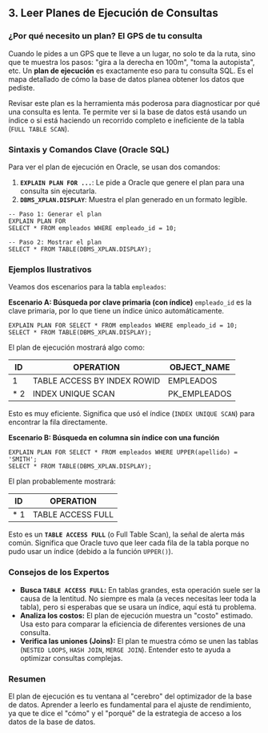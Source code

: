 
## 3. Leer Planes de Ejecución de Consultas

### ¿Por qué necesito un plan? El GPS de tu consulta

Cuando le pides a un GPS que te lleve a un lugar, no solo te da la ruta, sino que te muestra los pasos: "gira a la derecha en 100m", "toma la autopista", etc. Un **plan de ejecución** es exactamente eso para tu consulta SQL. Es el mapa detallado de cómo la base de datos planea obtener los datos que pediste.

Revisar este plan es la herramienta más poderosa para diagnosticar por qué una consulta es lenta. Te permite ver si la base de datos está usando un índice o si está haciendo un recorrido completo e ineficiente de la tabla (`FULL TABLE SCAN`).

### Sintaxis y Comandos Clave (Oracle SQL)

Para ver el plan de ejecución en Oracle, se usan dos comandos:

1.  **`EXPLAIN PLAN FOR ...`**: Le pide a Oracle que genere el plan para una consulta sin ejecutarla.
2.  **`DBMS_XPLAN.DISPLAY`**: Muestra el plan generado en un formato legible.
```oracle
-- Paso 1: Generar el plan
EXPLAIN PLAN FOR
SELECT * FROM empleados WHERE empleado_id = 10;

-- Paso 2: Mostrar el plan
SELECT * FROM TABLE(DBMS_XPLAN.DISPLAY);
```

### Ejemplos Ilustrativos

Veamos dos escenarios para la tabla `empleados`:

**Escenario A: Búsqueda por clave primaria (con índice)**
`empleado_id` es la clave primaria, por lo que tiene un índice único automáticamente.
```oracle
EXPLAIN PLAN FOR SELECT * FROM empleados WHERE empleado_id = 10;
SELECT * FROM TABLE(DBMS_XPLAN.DISPLAY);

```
El plan de ejecución mostrará algo como:

|ID   |OPERATION                     |OBJECT_NAME  |
|-----|------------------------------|-------------|
|   1 |  TABLE ACCESS BY INDEX ROWID | EMPLEADOS   |
|*  2 |   INDEX UNIQUE SCAN          | PK_EMPLEADOS|

Esto es muy eficiente. Significa que usó el índice (`INDEX UNIQUE SCAN`) para encontrar la fila directamente.

**Escenario B: Búsqueda en columna sin índice con una función**
```oracle
EXPLAIN PLAN FOR SELECT * FROM empleados WHERE UPPER(apellido) = 'SMITH';
SELECT * FROM TABLE(DBMS_XPLAN.DISPLAY);
```

El plan probablemente mostrará:

|ID   |OPERATION                       |
|-----|--------------------------------|
|*  1 |  TABLE ACCESS FULL | EMPLEADOS |
Esto es un **`TABLE ACCESS FULL`** (o Full Table Scan), la señal de alerta más común. Significa que Oracle tuvo que leer cada fila de la tabla porque no pudo usar un índice (debido a la función `UPPER()`).

### Consejos de los Expertos

*   **Busca `TABLE ACCESS FULL`:** En tablas grandes, esta operación suele ser la causa de la lentitud. No siempre es mala (a veces necesitas leer toda la tabla), pero si esperabas que se usara un índice, aquí está tu problema.
*   **Analiza los costos:** El plan de ejecución muestra un "costo" estimado. Usa esto para comparar la eficiencia de diferentes versiones de una consulta.
*   **Verifica las uniones (Joins):** El plan te muestra cómo se unen las tablas (`NESTED LOOPS`, `HASH JOIN`, `MERGE JOIN`). Entender esto te ayuda a optimizar consultas complejas.

### Resumen

El plan de ejecución es tu ventana al "cerebro" del optimizador de la base de datos. Aprender a leerlo es fundamental para el ajuste de rendimiento, ya que te dice el "cómo" y el "porqué" de la estrategia de acceso a los datos de la base de datos.
